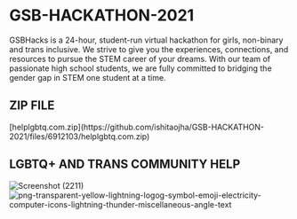 # GSB-HACKATHON-2021
GSBHacks is a 24-hour, student-run virtual hackathon for girls, non-binary and trans inclusive. We strive to give you the experiences, connections, and resources to pursue the STEM career of your dreams. With our team of passionate high school students, we are fully committed to bridging the gender gap in STEM one student at a time.
<br>
<h2> ZIP FILE </h2>
[helplgbtq.com.zip](https://github.com/ishitaojha/GSB-HACKATHON-2021/files/6912103/helplgbtq.com.zip)
<br>
<h2>LGBTQ+ AND TRANS COMMUNITY HELP </h2>

![Screenshot (2211)](https://user-images.githubusercontent.com/59393136/127746994-8e1e14c4-a09a-4026-a98e-4fd1a0e2f079.png)
<br>
![png-transparent-yellow-lightning-logog-symbol-emoji-electricity-computer-icons-lightning-thunder-miscellaneous-angle-text](https://user-images.githubusercontent.com/59393136/127758285-601b3266-4c02-41b6-ac59-a38505585869.png)


